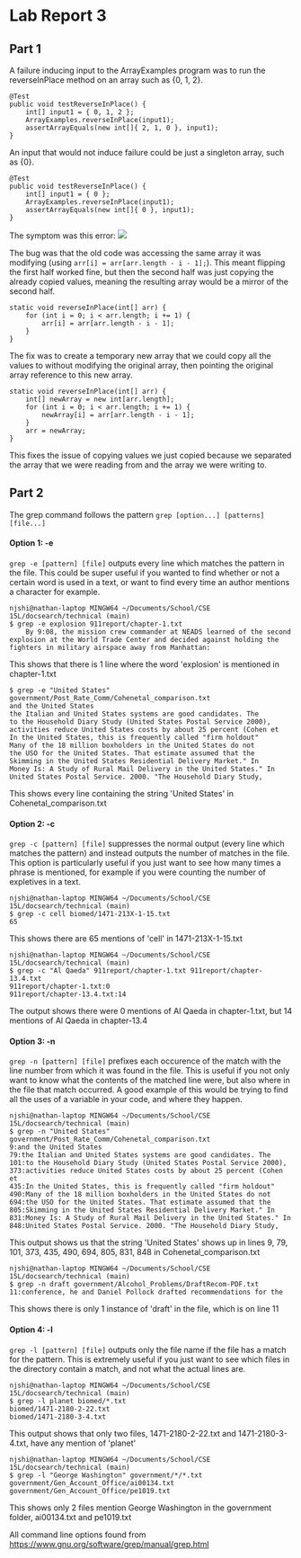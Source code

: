 # Lab Report 3

## Part 1
A failure inducing input to the ArrayExamples program was to run the reverseInPlace method on an array such as {0, 1, 2}.

```
@Test 
public void testReverseInPlace() {
    int[] input1 = { 0, 1, 2 };
    ArrayExamples.reverseInPlace(input1);
    assertArrayEquals(new int[]{ 2, 1, 0 }, input1);
}
```

An input that would not induce failure could be just a singleton array, such as {0}.
```
@Test 
public void testReverseInPlace() {
    int[] input1 = { 0 };
    ArrayExamples.reverseInPlace(input1);
    assertArrayEquals(new int[]{ 0 }, input1);
}
```

The symptom was this error:
![](lab3-screenshot-testReverseInPlace-error)

The bug was that the old code was accessing the same array it was modifying (using `arr[i] = arr[arr.length - i - 1];`). This meant flipping the first half worked fine, but then the second half was just copying the already copied values, meaning the resulting array would be a mirror of the second half.
```
static void reverseInPlace(int[] arr) {
    for (int i = 0; i < arr.length; i += 1) {
        arr[i] = arr[arr.length - i - 1];
    }
}
```

The fix was to create a temporary new array that we could copy all the values to without modifying the original array, then pointing the original array reference to this new array.

```
static void reverseInPlace(int[] arr) {
    int[] newArray = new int[arr.length];
    for (int i = 0; i < arr.length; i += 1) {
        newArray[i] = arr[arr.length - i - 1];
    }
    arr = newArray;
}
```

This fixes the issue of copying values we just copied because we separated the array that we were reading from and the array we were writing to.

## Part 2

The grep command follows the pattern `grep [option...] [patterns] [file...]`

#### Option 1: -e
`grep -e [pattern] [file]` outputs every line which matches the pattern in the file.
This could be super useful if you wanted to find whether or not a certain word is used in a text, or want to find every time an author mentions a character for example.

```
njshi@nathan-laptop MINGW64 ~/Documents/School/CSE 15L/docsearch/technical (main)
$ grep -e explosion 911report/chapter-1.txt
    By 9:08, the mission crew commander at NEADS learned of the second explosion at the World Trade Center and decided against holding the fighters in military airspace away from Manhattan:
```
This shows that there is 1 line where the word 'explosion' is mentioned in chapter-1.txt

```
$ grep -e "United States" government/Post_Rate_Comm/Cohenetal_comparison.txt
and the United States
the Italian and United States systems are good candidates. The
to the Household Diary Study (United States Postal Service 2000),
activities reduce United States costs by about 25 percent (Cohen et        
In the United States, this is frequently called "firm holdout"
Many of the 18 million boxholders in the United States do not
the USO for the United States. That estimate assumed that the
Skimming in the United States Residential Delivery Market." In
Money Is: A Study of Rural Mail Delivery in the United States." In
United States Postal Service. 2000. "The Household Diary Study,
```
This shows every line containing the string 'United States' in Cohenetal_comparison.txt

#### Option 2: -c
`grep -c [pattern] [file]` suppresses the normal output (every line which matches the pattern) and instead outputs the number of matches in the file.
This option is particularly useful if you just want to see how many times a phrase is mentioned, for example if you were counting the number of expletives in a text.

```
njshi@nathan-laptop MINGW64 ~/Documents/School/CSE 15L/docsearch/technical (main)
$ grep -c cell biomed/1471-213X-1-15.txt
65
```
This shows there are 65 mentions of 'cell' in 1471-213X-1-15.txt

```
njshi@nathan-laptop MINGW64 ~/Documents/School/CSE 15L/docsearch/technical (main)
$ grep -c "Al Qaeda" 911report/chapter-1.txt 911report/chapter-13.4.txt
911report/chapter-1.txt:0
911report/chapter-13.4.txt:14
```
The output shows there were 0 mentions of Al Qaeda in chapter-1.txt, but 14 mentions of Al Qaeda in chapter-13.4

#### Option 3: -n
`grep -n [pattern] [file]` prefixes each occurence of the match with the line number from which it was found in the file.
This is useful if you not only want to know what the contents of the matched line were, but also where in the file that match occurred. A good example of this would be trying to find all the uses of a variable in your code, and where they happen.

```
njshi@nathan-laptop MINGW64 ~/Documents/School/CSE 15L/docsearch/technical (main)
$ grep -n "United States" government/Post_Rate_Comm/Cohenetal_comparison.txt
9:and the United States
79:the Italian and United States systems are good candidates. The
101:to the Household Diary Study (United States Postal Service 2000),
373:activities reduce United States costs by about 25 percent (Cohen et        
435:In the United States, this is frequently called "firm holdout"
490:Many of the 18 million boxholders in the United States do not
694:the USO for the United States. That estimate assumed that the
805:Skimming in the United States Residential Delivery Market." In
831:Money Is: A Study of Rural Mail Delivery in the United States." In
848:United States Postal Service. 2000. "The Household Diary Study,
```
This output shows us that the string 'United States' shows up in lines 9, 79, 101, 373, 435, 490, 694, 805, 831, 848 in Cohenetal_comparison.txt

```
njshi@nathan-laptop MINGW64 ~/Documents/School/CSE 15L/docsearch/technical (main)
$ grep -n draft government/Alcohol_Problems/DraftRecom-PDF.txt
11:conference, he and Daniel Pollock drafted recommendations for the
```
This shows there is only 1 instance of 'draft' in the file, which is on line 11

#### Option 4: -l
`grep -l [pattern] [file]` outputs only the file name if the file has a match for the pattern. This is extremely useful if you just want to see which files in the directory contain a match, and not what the actual lines are.

```
njshi@nathan-laptop MINGW64 ~/Documents/School/CSE 15L/docsearch/technical (main)
$ grep -l planet biomed/*.txt
biomed/1471-2180-2-22.txt
biomed/1471-2180-3-4.txt
```
This output shows that only two files, 1471-2180-2-22.txt and 1471-2180-3-4.txt, have any mention of 'planet'

```
njshi@nathan-laptop MINGW64 ~/Documents/School/CSE 15L/docsearch/technical (main)
$ grep -l "George Washington" government/*/*.txt
government/Gen_Account_Office/ai00134.txt
government/Gen_Account_Office/pe1019.txt
```
This shows only 2 files mention George Washington in the government folder, ai00134.txt and pe1019.txt

All command line options found from https://www.gnu.org/software/grep/manual/grep.html
